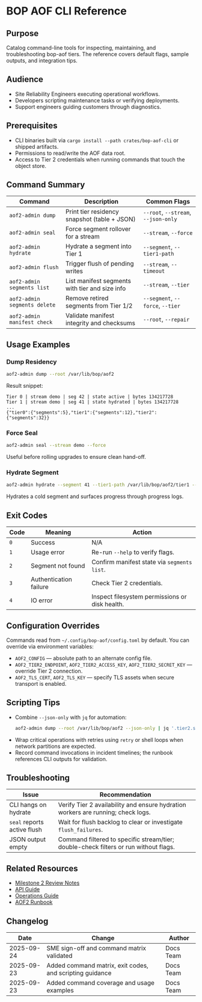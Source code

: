 # BOP AOF CLI Reference

## Purpose
Catalog command-line tools for inspecting, maintaining, and troubleshooting bop-aof tiers. The reference covers default flags, sample outputs, and integration tips.

## Audience
- Site Reliability Engineers executing operational workflows.
- Developers scripting maintenance tasks or verifying deployments.
- Support engineers guiding customers through diagnostics.

## Prerequisites
- CLI binaries built via `cargo install --path crates/bop-aof-cli` or shipped artifacts.
- Permissions to read/write the AOF data root.
- Access to Tier 2 credentials when running commands that touch the object store.

## Command Summary
| Command | Description | Common Flags |
| --- | --- | --- |
| `aof2-admin dump` | Print tier residency snapshot (table + JSON) | `--root`, `--stream`, `--json-only` |
| `aof2-admin seal` | Force segment rollover for a stream | `--stream`, `--force` |
| `aof2-admin hydrate` | Hydrate a segment into Tier 1 | `--segment`, `--tier1-path` |
| `aof2-admin flush` | Trigger flush of pending writes | `--stream`, `--timeout` |
| `aof2-admin segments list` | List manifest segments with tier and size info | `--stream`, `--tier` |
| `aof2-admin segments delete` | Remove retired segments from Tier 1/2 | `--segment`, `--force`, `--tier` |
| `aof2-admin manifest check` | Validate manifest integrity and checksums | `--root`, `--repair` |

## Usage Examples
### Dump Residency
```bash
aof2-admin dump --root /var/lib/bop/aof2
```
Result snippet:
```
Tier 0 | stream demo | seg 42 | state active | bytes 134217728
Tier 1 | stream demo | seg 41 | state hydrated | bytes 134217728
...
{"tier0":{"segments":5},"tier1":{"segments":12},"tier2":{"segments":32}}
```

### Force Seal
```bash
aof2-admin seal --stream demo --force
```
Useful before rolling upgrades to ensure clean hand-off.

### Hydrate Segment
```bash
aof2-admin hydrate --segment 41 --tier1-path /var/lib/bop/aof2/tier1 --max-retries 5
```
Hydrates a cold segment and surfaces progress through progress logs.

## Exit Codes
| Code | Meaning | Action |
| --- | --- | --- |
| `0` | Success | N/A |
| `1` | Usage error | Re-run `--help` to verify flags. |
| `2` | Segment not found | Confirm manifest state via `segments list`. |
| `3` | Authentication failure | Check Tier 2 credentials. |
| `4` | IO error | Inspect filesystem permissions or disk health. |

## Configuration Overrides
Commands read from `~/.config/bop-aof/config.toml` by default. You can override via environment variables:
- `AOF2_CONFIG` — absolute path to an alternate config file.
- `AOF2_TIER2_ENDPOINT`, `AOF2_TIER2_ACCESS_KEY`, `AOF2_TIER2_SECRET_KEY` — override Tier 2 connection.
- `AOF2_TLS_CERT`, `AOF2_TLS_KEY` — specify TLS assets when secure transport is enabled.

## Scripting Tips
- Combine `--json-only` with `jq` for automation:
  ```bash
  aof2-admin dump --root /var/lib/bop/aof2 --json-only | jq '.tier2.segments'
  ```
- Wrap critical operations with retries using `retry` or shell loops when network partitions are expected.
- Record command invocations in incident timelines; the runbook references CLI outputs for validation.

## Troubleshooting
| Issue | Recommendation |
| --- | --- |
| CLI hangs on hydrate | Verify Tier 2 availability and ensure hydration workers are running; check logs. |
| `seal` reports active flush | Wait for flush backlog to clear or investigate `flush_failures`. |
| JSON output empty | Command filtered to specific stream/tier; double-check filters or run without flags. |

## Related Resources
- [Milestone 2 Review Notes](review_notes.md)
- [API Guide](api-guide.md)
- [Operations Guide](operations.md)
- [AOF2 Runbook](../aof2/aof2_runbook.md)

## Changelog
| Date | Change | Author |
| --- | --- | --- |
| 2025-09-24 | SME sign-off and command matrix validated | Docs Team |
| 2025-09-23 | Added command matrix, exit codes, and scripting guidance | Docs Team |
| 2025-09-23 | Added command coverage and usage examples | Docs Team |
